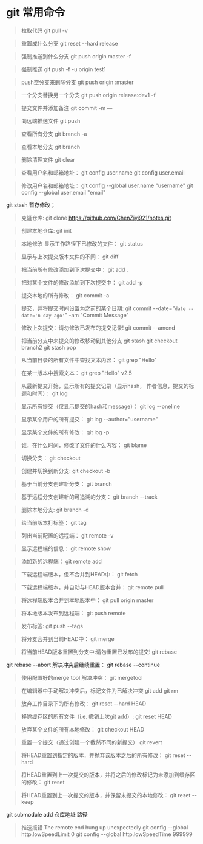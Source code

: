 
# git 常用命令

>拉取代码
git pull -v

>重置成什么分支
git reset --hard release

>强制推送到什么分支
git push origin master -f

>强制推送
git push -f -u origin test1

>push空分支来删除分支
git push origin :master

>一个分支替换另一个分支
git push origin release:dev1 -f

>提交文件并添加备注
git commit -m — 

>向远端推送文件
git push

>查看所有分支
git branch -a

>查看本地分支
git branch

>删除清理文件
git clear

>查看用户名和邮箱地址：
git config user.name
git config user.email

>修改用户名和邮箱地址：
git config --global user.name "username"
git config --global user.email "email"

git stash 暂存修改；

>克隆仓库:
git clone https://github.com/ChenZiyi921/notes.git

>创建本地仓库:
git init

>本地修改
>显示工作路径下已修改的文件：
git status

>显示与上次提交版本文件的不同：
git diff

>把当前所有修改添加到下次提交中：
git add .

>把对某个文件的修改添加到下次提交中：
git add -p <file>

>提交本地的所有修改：
git commit -a

>提交，并将提交时间设置为之前的某个日期:
git commit --date="`date --date='n day ago'`" -am "Commit Message"

>修改上次提交：请勿修改已发布的提交记录!
git commit --amend

>把当前分支中未提交的修改移动到其他分支
git stash
git checkout branch2
git stash pop

>从当前目录的所有文件中查找文本内容：
git grep "Hello"

>在某一版本中搜索文本：
git grep "Hello" v2.5


>从最新提交开始，显示所有的提交记录（显示hash， 作者信息，提交的标题和时间）：
git log

>显示所有提交（仅显示提交的hash和message）：
git log --oneline

>显示某个用户的所有提交：
git log --author="username"

>显示某个文件的所有修改：
git log -p <file>

>谁，在什么时间，修改了文件的什么内容：
git blame <file>

>切换分支：
git checkout <branch>

>创建并切换到新分支:
git checkout -b <branch>

>基于当前分支创建新分支：
git branch <new-branch>

>基于远程分支创建新的可追溯的分支：
git branch --track <new-branch> <remote-branch>

>删除本地分支:
git branch -d <branch>

>给当前版本打标签：
git tag <tag-name>

>列出当前配置的远程端：
git remote -v

>显示远程端的信息：
git remote show <remote>

>添加新的远程端：
git remote add <remote> <url>

>下载远程端版本，但不合并到HEAD中：
git fetch <remote>

>下载远程端版本，并自动与HEAD版本合并：
git remote pull <remote> <url>

>将远程端版本合并到本地版本中：
git pull origin master

>将本地版本发布到远程端：
git push remote <remote> <branch>

>发布标签:
git push --tags

>将分支合并到当前HEAD中：
git merge <branch>

>将当前HEAD版本重置到分支中:请勿重置已发布的提交!
git rebase <branch>

git rebase --abort
解决冲突后继续重置：
git rebase --continue

>使用配置好的merge tool 解决冲突：
git mergetool

>在编辑器中手动解决冲突后，标记文件为已解决冲突
git add <resolved-file>
git rm <resolved-file>

>放弃工作目录下的所有修改：
git reset --hard HEAD

>移除缓存区的所有文件（i.e. 撤销上次git add）:
git reset HEAD

>放弃某个文件的所有本地修改：
git checkout HEAD <file>

>重置一个提交（通过创建一个截然不同的新提交）
git revert <commit>

>将HEAD重置到指定的版本，并抛弃该版本之后的所有修改：
git reset --hard <commit>

>将HEAD重置到上一次提交的版本，并将之后的修改标记为未添加到缓存区的修改：
git reset <commit>

>将HEAD重置到上一次提交的版本，并保留未提交的本地修改：
git reset --keep <commit>

git submodule add 仓库地址 路径

>推送报错 The remote end hung up unexpectedly
git config --global http.lowSpeedLimit 0
git config --global http.lowSpeedTime 999999